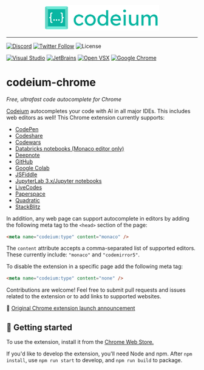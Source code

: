 <p align="center">
  <img width="300" alt="Codeium" src="codeium.svg"/>
</p>

---

[![Discord](https://img.shields.io/discord/1027685395649015980?label=community&color=5865F2&logo=discord&logoColor=FFFFFF)](https://discord.gg/3XFf78nAx5)
[![Twitter Follow](https://img.shields.io/badge/style--blue?style=social&logo=twitter&label=Follow%20%40codeiumdev)](https://twitter.com/intent/follow?screen_name=codeiumdev)
![License](https://img.shields.io/github/license/Exafunction/codeium-chrome)

[![Visual Studio](https://img.shields.io/visual-studio-marketplace/i/Codeium.codeium?label=Visual%20Studio&logo=visualstudio)](https://marketplace.visualstudio.com/items?itemName=Codeium.codeium)
[![JetBrains](https://img.shields.io/jetbrains/plugin/d/20540?label=JetBrains)](https://plugins.jetbrains.com/plugin/20540-codeium/)
[![Open VSX](https://img.shields.io/open-vsx/dt/Codeium/codeium?label=Open%20VSX)](https://open-vsx.org/extension/Codeium/codeium)
[![Google Chrome](https://img.shields.io/chrome-web-store/users/hobjkcpmjhlegmobgonaagepfckjkceh?label=Google%20Chrome&logo=googlechrome&logoColor=FFFFFF)](https://chrome.google.com/webstore/detail/codeium/hobjkcpmjhlegmobgonaagepfckjkceh)

# codeium-chrome

_Free, ultrafast code autocomplete for Chrome_

[Codeium](https://codeium.com/) autocompletes your code with AI in all major IDEs. This includes web editors as well! This Chrome extension currently supports:

- [CodePen](https://codepen.io/)
- [Codeshare](https://codeshare.io/)
- [Codewars](https://www.codewars.com/)
- [Databricks notebooks (Monaco editor only)](https://www.databricks.com/)
- [Deepnote](https://deepnote.com/)
- [GitHub](https://github.com/)
- [Google Colab](https://colab.research.google.com/)
- [JSFiddle](https://jsfiddle.net/)
- [JupyterLab 3.x/Jupyter notebooks](https://jupyter.org/)
- [LiveCodes](https://livecodes.io/)
- [Paperspace](https://www.paperspace.com/)
- [Quadratic](https://www.quadratichq.com/)
- [StackBlitz](https://stackblitz.com/)

In addition, any web page can support autocomplete in editors by adding the following meta tag to the `<head>` section of the page:

```html
<meta name="codeium:type" content="monaco" />
```

The `content` attribute accepts a comma-separated list of supported editors. These currently include: `"monaco"` and `"codemirror5"`.

To disable the extension in a specific page add the following meta tag:

```html
<meta name="codeium:type" content="none" />
```

Contributions are welcome! Feel free to submit pull requests and issues related to the extension or to add links to supported websites.

🔗 [Original Chrome extension launch announcement](https://codeium.com/blog/codeium-chrome-extension-launch)

## 🚀 Getting started

To use the extension, install it from the [Chrome Web Store.](https://chrome.google.com/webstore/detail/codeium/hobjkcpmjhlegmobgonaagepfckjkceh)

If you'd like to develop the extension, you'll need Node and npm. After `npm install`, use `npm run start` to develop, and `npm run build` to package.
